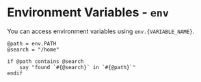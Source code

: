 # Environment Variables - `env`

You can access environment variables using `env.{VARIABLE_NAME}`.

```
@path = env.PATH
@search = "/home"

if @path contains @search
    say "found `#{@search}` in `#{@path}`"
endif
```